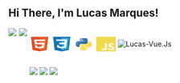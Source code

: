 ## Hi There, I'm Lucas Marques!
<div align="center">
  <img style="float: left; margin-right: 5px; height: 150px;" src="https://github-readme-stats.vercel.app/api?username=lucaasgaabriel&show_icons=true&theme=dracula&include_all_commits=true&count_private=true"/>
  <img style="float: left; margin-right: 5px; height: 150px;" src="https://github-readme-stats.vercel.app/api/top-langs/?username=lucaasgaabriel&layout=compact&langs_count=7&theme=dracula"/>
</div>
<div style="display: inline_block"><br>
  <img align="center" alt="Lucas-HTML" height="30" width="40" src="https://raw.githubusercontent.com/devicons/devicon/master/icons/html5/html5-original.svg">
  <img align="center" alt="Lucas-CSS" height="30" width="40" src="https://raw.githubusercontent.com/devicons/devicon/master/icons/css3/css3-original.svg">
  <img align="center" alt="Lucas-Python" height="30" width="40" src="https://raw.githubusercontent.com/devicons/devicon/master/icons/python/python-original.svg">
   <img align="center" alt="Lucas-Js" height="30" width="40" src="https://raw.githubusercontent.com/devicons/devicon/master/icons/javascript/javascript-plain.svg">
  <img align="center" alt="Lucas-Vue.Js" height="30" width="40" src="https://cdn.jsdelivr.net/gh/devicons/devicon/icons/vuejs/vuejs-original-wordmark.svg"/>
</div>
  
  ##
 
<div style="display: inline_block"> 
  <a href="https://instagram.com/lucaasgaabriel" target="_blank"><img src="https://img.shields.io/badge/-Instagram-%23E4405F?style=for-the-badge&logo=instagram&logoColor=white" target="_blank" align="center"></a>
  <a href = "mailto:lucaas.gaabriel@live.com"><img src="https://img.shields.io/badge/Microsoft_Outlook-0078D4?style=for-the-badge&logo=microsoft-outlook&logoColor=white" align="center"></a>
  <a href="https://www.linkedin.com/in/lucaasgaabriel14/" target="_blank"><img src="https://img.shields.io/badge/-LinkedIn-%230077B5?style=for-the-badge&logo=linkedin&logoColor=white" target="_blank" align="center"></a> 
</div>

